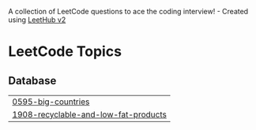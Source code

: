 A collection of LeetCode questions to ace the coding interview! - Created using [LeetHub v2](https://github.com/arunbhardwaj/LeetHub-2.0)
<!---LeetCode Topics Start-->
# LeetCode Topics
## Database
|  |
| ------- |
| [0595-big-countries](https://github.com/SwastiKoder/MySQL/tree/master/0595-big-countries) |
| [1908-recyclable-and-low-fat-products](https://github.com/SwastiKoder/MySQL/tree/master/1908-recyclable-and-low-fat-products) |
<!---LeetCode Topics End-->